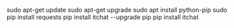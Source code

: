sudo apt-get update
sudo apt-get upgrade
sudo apt install python-pip
sudo pip install requests
pip install itchat --upgrade pip
pip install itchat

